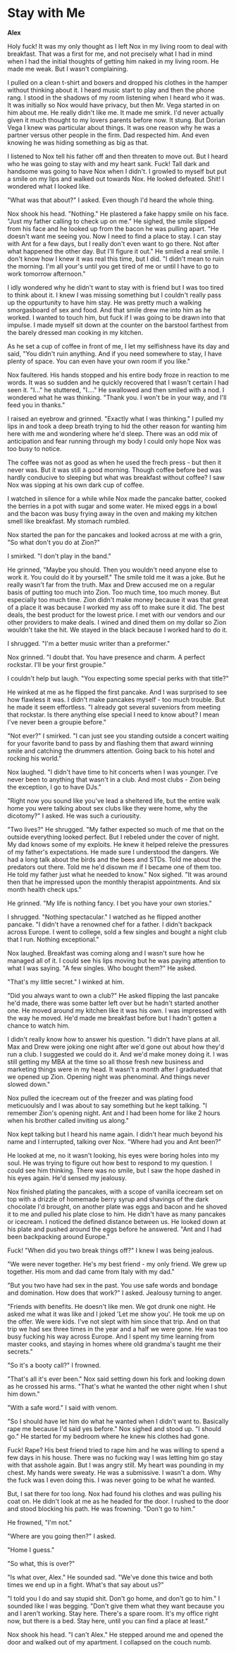 # Stay with Me

**Alex**

Holy fuck!  It was my only thought as I left Nox in my living room to deal with breakfast.  That was a first for me, and not precisely what I had in mind when I had the initial thoughts of getting him naked in my living room.  He made me weak.  But I wasn't complaining.

I pulled on a clean t-shirt and boxers and dropped his clothes in the hamper without thinking about it.  I heard music start to play and then the phone rang.  I stood in the shadows of my room listening when I heard who it was.  It was initially so Nox would have privacy, but then Mr. Vega started in on him about me.  He really didn't like me.  It made me smirk.  I'd never actually given it much thought to my lovers parents before now.  It stung.  But Dorian Vega I knew was particular about things.  It was one reason why he was a partner versus other people in the firm.  Dad respected him.  And even knowing he was hiding something as big as that.

I listened to Nox tell his father off and then threaten to move out.  But I heard who he was going to stay with and my heart sank.  Fuck!  Tall dark and handsome was going to have Nox when I didn't.  I growled to myself but put a smile on my lips and walked out towards Nox.  He looked defeated.  Shit! I wondered what I looked like.

"What was that about?"  I asked.  Even though I'd heard the whole thing.

Nox shook his head.  "Nothing."  He plastered a fake happy smile on his face.  "Just my father calling to check up on me."  He sighed, the smile slipped from his face and he looked up from the bacon he was pulling apart.  "He doesn't want me seeing you.  Now I need to find a place to stay.  I can stay with Ant for a few days, but I really don't even want to go there.  Not after what happened the other day.  But I'll figure it out."  He smiled a real smile.  I don't know how I knew it was real this time, but I did.  "I didn't mean to ruin the morning.  I'm all your's until you get tired of me or until I have to go to work tomorrow afternoon."

I idly wondered why he didn't want to stay with is friend but I was too tired to think about it.  I knew I was missing something but I couldn't really pass up the oppurtunity to have him stay.  He was pretty much a walking smorgasboard of sex and food.  And that smile drew me into him as he worked.  I wanted to touch him, but fuck if I was going to be drawn into that impulse.  I made myself sit down at the counter on the barstool farthest from the barely dressed man cooking in my kitchen.

As he set a cup of coffee in front of me, I let my selfishness have its day and said, "You didn't ruin anything. And if you need somewhere to stay, I have plenty of space. You can even have your own room if you like."

Nox faultered.  His hands stopped and his entire body froze in reaction to me words.  It was so sudden and he quickly recovered that I wasn't certain I had seen it.  "I..."  he stuttered, "I...."  He swallowed and then smiled with a nod.  I wondered what he was thinking.  "Thank you.  I won't be in your way, and I'll feed you in thanks."

I raised an eyebrow and grinned.  "Exactly what I was thinking."  I pulled my lips in and took a deep breath trying to hid the other reason for wanting him here with me and wondering where he'd sleep.  There was an odd mix of anticipation and fear running through my body I could only hope Nox was too busy to notice.

The coffee was not as good as when he used the frech press - but then it never was.  But it was still a good morning.  Though coffee before bed was hardly conducive to sleeping but what was breakfast without coffee?  I saw Nox was sipping at his own dark cup of coffee.

I watched in silence for a while while Nox made the pancake batter, cooked the berries in a pot with sugar and some water.  He mixed eggs in a bowl and the bacon was busy frying away in the oven and making my kitchen smell like breakfast.  My stomach rumbled.

Nox started the pan for the pancakes and looked across at me with a grin, "So what don't you do at Zion?"

I smirked.  "I don't play in the band."

He grinned, "Maybe you should.  Then you wouldn't need anyone else to work it.  You could do it by yourself."  The smile told me it was a joke.  But he really wasn't far from the truth.  Max and Drew accused me on a regular basis of putting too much into Zion.  Too much time, too much money.  But especially too much time.  Zion didn't make money because it was that great of a place it was because I worked my ass off to make sure it did.  The best deals, the best product for the lowest price.  I met with our vendors and our other providers to make deals.  I wined and dined them on my dollar so Zion wouldn't take the hit.  We stayed in the black because I worked hard to do it.

I shrugged.  "I'm a better music writer than a preformer."

Nox grinned.  "I doubt that.  You have presence and charm.  A perfect rockstar.  I'll be your first groupie."

I couldn't help but laugh.  "You expecting some special perks with that title?"

He winked at me as he flipped the first pancake.  And I was surprised to see how flawless it was.  I didn't make pancakes myself - too much trouble.  But he made it seem effortless.  "I already got several suveniors from meeting that rockstar.  Is there anything else special I need to know about?  I mean I've never been a groupie before."

"Not ever?"  I smirked.  "I can just see you standing outside a concert waiting for your favorite band to pass by and flashing them that award winning smile and catching the drummers attention.  Going back to his hotel and rocking his world."

Nox laughed.  "I didn't have time to hit concerts when I was younger.  I've never been to anything that wasn't in a club.  And most clubs - Zion being the exception, I go to have DJs."

"Right now you sound like you've lead a sheltered life, but the entire walk home you were talking about sex clubs like they were home, why the dicotomy?"  I asked.  He was such a curiousity.

"Two lives?"  He shrugged.  "My father expected so much of me that on the outside everything looked perfect.  But I rebeled under the cover of night.  My dad knows some of my exploits.  He knew it helped releive the pressures of my father's expectations. He made sure I understood the dangers.  We had a long talk about the birds and the bees and STDs.  Told me about the predators out there.  Told me he'd disown me if I became one of them too.  He told my father just what he needed to know."  Nox sighed.  "It was around then that he impressed upon the monthly therapist appointments.  And six month health check ups."

He grinned.  "My life is nothing fancy.  I bet you have your own stories."

I shrugged.  "Nothing spectacular."  I watched as he flipped another pancake.  "I didn't have a renowned chef for a father.  I didn't backpack across Europe.  I went to college, sold a few singles and bought a night club that I run.  Nothing exceptional."

Nox laughed.  Breakfast was coming along and I wasn't sure how he managed all of it.  I could see his lips moving but he was paying attention to what I was saying.  "A few singles.  Who bought them?"  He asked.

"That's my little secret."  I winked at him.

"Did you always want to own a club?"  He asked flipping the last pancake he'd made, there was some batter left over but he hadn't started another one.  He moved around my kitchen like it was his own.  I was impressed with the way he moved.  He'd made me breakfast before but I hadn't gotten a chance to watch him.

I didn't really know how to answer his question.  "I didn't have plans at all.  Max and Drew were joking one night after we'd gone out about how they'd run a club.  I suggested we could do it.  And we'd make money doing it.  I was still getting my MBA at the time so all those fresh new business and marketing things were in my head.   It wasn't a month after I graduated that we opened up Zion.  Opening night was phenominal.  And things never slowed down."

Nox pulled the icecream out of the freezer and was plating food meticuoulsly and I was about to say something but he kept talking.  "I remember Zion's opening night.  Ant and I had been home for like 2 hours when his brother called inviting us along."

Nox kept talking but I heard his name again.  I didn't hear much beyond his name and I interrupted, talking over Nox.  "Where had you and Ant been?"

He looked at me, no it wasn't looking, his eyes were boring holes into my soul.  He was trying to figure out how best to respond to my question.  I could see him thinking.  There was no smile, but I saw the hope dashed in his eyes again.  He'd sensed my jealousy.

Nox finished plating the pancakes, with a scope of vanilla icecream set on top with a drizzle of homemade berry syrup and shavings of the dark chocolate I'd brought, on another plate was eggs and bacon and he shoved it to me and pulled his plate close to him.  He didn't have as many pancakes or icecream.  I noticed the defined distance between us.  He looked down at his plate and pushed around the eggs before he answered.  "Ant and I had been backpacking around Europe."

Fuck!  "When did you two break things off?"  I knew I was being jealous.

"We were never together.  He's my best friend - my only friend.  We grew up together.  His mom and dad came from Italy with my dad."

"But you two have had sex in the past.  You use safe words and bondage and domination.  How does that work?"  I asked.  Jealousy turning to anger.

"Friends with benefits.  He doesn't like men.  We got drunk one night.  He asked me what it was like and I joked 'Let me show you'.  He took me up on the offer.  We were kids.  I've not slept with him since that trip.  And on that trip we had sex three times in the year and a half we were gone.  He was too busy fucking his way across Europe.  And I spent my time learning from master cooks, and staying in homes where old grandma's taught me their secrets."

"So it's a booty call?"  I frowned.

"That's all it's ever been."  Nox said setting down his fork and looking down as he crossed his arms.  "That's what he wanted the other night when I shut him down."

"With a safe word."  I said with venom.

"So I should have let him do what he wanted when I didn't want to. Basically rape me because I'd said yes before."  Nox sighed and stood up.  "I should go."  He started for my bedroom where he knew his clothes had gone.

Fuck!  Rape?  His best friend tried to rape him and he was willing to spend a few days in his house.  There was no fucking way I was letting him go stay with that asshole again.  But I was angry still.  My heart was pounding in my chest.  My hands were sweaty.  He was a submissive.  I wasn't a dom.  Why the fuck was I even doing this.  I was never going to be what he wanted.

But, I sat there for too long.  Nox had found his clothes and was pulling his coat on.  He didn't look at me as he headed for the door.  I rushed to the door and stood blocking his path.  He was frowning.  "Don't go to him."

He frowned, "I'm not."

"Where are you going then?"  I asked.

"Home I guess."

"So what, this is over?"

"Is what over, Alex."  He sounded sad.  "We've done this twice and both times we end up in a fight.  What's that say about us?"

"I told you I do and say stupid shit.  Don't go home, and don't go to him."  I sounded like I was begging.  "Don't give them what they want because you and I aren't working.  Stay here.  There's a spare room.  It's my office right now, but there is a bed.  Stay here, until you can find a place at least."

Nox shook his head.  "I can't Alex."  He stepped around me and opened the door and walked out of my apartment. I collapsed on the couch numb.